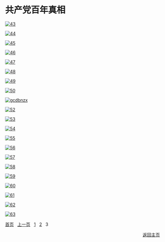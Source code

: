 # 共产党百年真相

[![43](https://cloud.githubusercontent.com/assets/20497750/24990299/a69f66d6-1fd8-11e7-963b-9f42d7ff4df4.png)](https://d1uvgy0lcmmygf.cloudfront.net/pdf/bngcd/All/43.pdf)

[![44](https://cloud.githubusercontent.com/assets/20497750/24990301/a6a3816c-1fd8-11e7-8fd6-a5a05f29d594.png)](https://d1uvgy0lcmmygf.cloudfront.net/pdf/bngcd/All/44.pdf)

[![45](https://cloud.githubusercontent.com/assets/20497750/24990306/a6bbed7e-1fd8-11e7-9118-6e72a8302589.png)](https://d1uvgy0lcmmygf.cloudfront.net/pdf/bngcd/All/45.pdf)

[![46](https://cloud.githubusercontent.com/assets/20497750/24990300/a6a378f2-1fd8-11e7-842d-62dc12ca8ce0.png)](https://d1uvgy0lcmmygf.cloudfront.net/pdf/bngcd/All/46.pdf)

[![47](https://cloud.githubusercontent.com/assets/20497750/24990303/a6b89a7a-1fd8-11e7-9131-bcd2058f9289.png)](https://d1uvgy0lcmmygf.cloudfront.net/pdf/bngcd/All/47.pdf)

[![48](https://cloud.githubusercontent.com/assets/20497750/24990305/a6bb5cce-1fd8-11e7-8943-eb7523657bd4.png)](https://d1uvgy0lcmmygf.cloudfront.net/pdf/bngcd/All/48.pdf)

[![49](https://cloud.githubusercontent.com/assets/20497750/24990304/a6baf14e-1fd8-11e7-95de-6b72431e107b.png)](https://d1uvgy0lcmmygf.cloudfront.net/pdf/bngcd/All/49.pdf)

[![50](https://cloud.githubusercontent.com/assets/20497750/24990308/a6c24d68-1fd8-11e7-987f-0f5e73761c76.png)](https://d1uvgy0lcmmygf.cloudfront.net/pdf/bngcd/All/50.pdf)

[![gcdbnzx](https://cloud.githubusercontent.com/assets/20497750/24990309/a6d54b5c-1fd8-11e7-93dd-8a6f40826c03.png)](https://d1uvgy0lcmmygf.cloudfront.net/pdf/bngcd/Tekan_20170317.pdf)

[![52](https://cloud.githubusercontent.com/assets/20497750/24990307/a6c12a0a-1fd8-11e7-890e-1e03e7fd8e10.png)](https://d1uvgy0lcmmygf.cloudfront.net/pdf/bngcd/All/52.pdf)

[![53](https://cloud.githubusercontent.com/assets/20497750/24990310/a6d7d9ee-1fd8-11e7-8059-5b1a435af0e8.png)](https://d1uvgy0lcmmygf.cloudfront.net/pdf/bngcd/All/53.pdf)

[![54](https://cloud.githubusercontent.com/assets/20497750/24990481/08cf078e-1fda-11e7-95e1-d78b6e31e7dc.png)](https://d1uvgy0lcmmygf.cloudfront.net/pdf/bngcd/All/54.pdf)

[![55](https://cloud.githubusercontent.com/assets/20497750/24990483/08d19f94-1fda-11e7-816e-2c57751b2611.png)](https://d1uvgy0lcmmygf.cloudfront.net/pdf/bngcd/All/55.pdf)

[![56](https://cloud.githubusercontent.com/assets/20497750/24990482/08cf2160-1fda-11e7-9896-5f666253f019.png)](https://d1uvgy0lcmmygf.cloudfront.net/pdf/bngcd/All/56.pdf)

[![57](https://cloud.githubusercontent.com/assets/20497750/24990484/08d40ffe-1fda-11e7-979b-017b1e9d8811.png)](https://d1uvgy0lcmmygf.cloudfront.net/pdf/bngcd/All/57.pdf)

[![58](https://cloud.githubusercontent.com/assets/20497750/24990485/08e57b0e-1fda-11e7-9d3e-ee049babb443.png)](https://d1uvgy0lcmmygf.cloudfront.net/pdf/bngcd/All/58.pdf)

[![59](https://cloud.githubusercontent.com/assets/20497750/24990489/08eaa386-1fda-11e7-8cb5-931e490c417c.png)](https://d1uvgy0lcmmygf.cloudfront.net/pdf/bngcd/All/59.pdf)

[![60](https://cloud.githubusercontent.com/assets/20497750/24990487/08ea3162-1fda-11e7-8ed8-361e79d86bef.png)](https://d1uvgy0lcmmygf.cloudfront.net/pdf/bngcd/All/60.pdf)

[![61](https://cloud.githubusercontent.com/assets/20497750/24990488/08ea9e7c-1fda-11e7-8b63-977ed659f7ba.png)](https://d1uvgy0lcmmygf.cloudfront.net/pdf/bngcd/All/61.pdf)

[![62](https://cloud.githubusercontent.com/assets/20497750/24990486/08e9e93c-1fda-11e7-815a-c84fe0b51766.png)](https://d1uvgy0lcmmygf.cloudfront.net/pdf/bngcd/All/62.pdf)

[![63](https://cloud.githubusercontent.com/assets/20497750/24990517/363a0192-1fda-11e7-816a-4ce7892380f6.png)](https://d1uvgy0lcmmygf.cloudfront.net/pdf/bngcd/kzxy.pdf)

[首页](https://github.com/xjy16/BaiNianCCP/blob/master/ArticleList/articleList1.md) &nbsp; [上一页](https://github.com/xjy16/BaiNianCCP/blob/master/ArticleList/articleList2.md) &nbsp; [1](https://github.com/xjy16/BaiNianCCP/blob/master/ArticleList/articleList1.md) &nbsp; [2](https://github.com/xjy16/BaiNianCCP/blob/master/ArticleList/articleList2.md) &nbsp; 3 &nbsp;  <p align="right"> [返回主页](https://github.com/xjy16/BaiNianCCP) </p>
